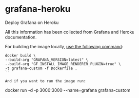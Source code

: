 # grafana-heroku
Deploy Grafana on Heroku


All this information has been collected from Grafana and Heroku documentation.

For building the image locally, [use the following command](https://grafana.com/docs/grafana/latest/installation/docker/#build-with-grafana-image-renderer-plugin-pre-installed):

```
docker build \
--build-arg "GRAFANA_VERSION=latest" \
--build-arg "GF_INSTALL_IMAGE_RENDERER_PLUGIN=true" \
-t grafana-custom -f Dockerfile .
``

And if you want to run the image run:
```
docker run -d -p 3000:3000 --name=grafana grafana-custom
```

